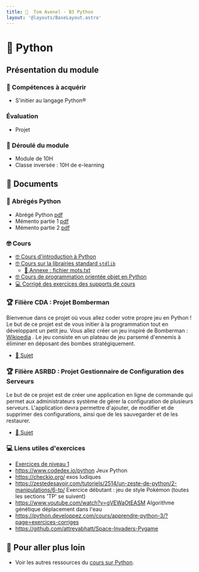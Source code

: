 ```yaml
---
title: 󰌠  Tom Avenel - B3 Python
layout: '@layouts/BaseLayout.astro'
---
```


# 󰌠  Python

## Présentation du module

### 🎯 Compétences à acquérir
 
- S'initier au langage Python®

### Évaluation

- Projet

### 📅 Déroulé du module

- Module de 10H
- Classe inversée : 10H de e-learning

## 📑 Documents

### 󰌠 Abrégés Python

- Abrégé Python [pdf](/cours/python/abregepython.pdf)
- Mémento partie 1 [pdf](/cours/python/Partie_1_memento_Python_3.pdf)
- Mémento partie 2 [pdf](/cours/python/Partie_2_memento_Python_3.pdf)

### 🤓 Cours

- [🤓 Cours d'introduction à Python](/cours/python/cours-niveau1)
- [🤓 Cours sur la librairies standard `stdlib`](/cours/python/cours-stdlib)
  - [📄 Annexe : fichier mots.txt](/cours/python/mots.txt)
- [🤓 Cours de programmation orientée objet en Python](/cours/python/cours-poo)
- [💻 Corrigé des exercices des supports de cours](/cours/python/exos-cours-corrige)

### 🏆 Filière CDA : Projet Bomberman

Bienvenue dans ce projet où vous allez coder votre propre jeu en Python ! Le but de ce projet est de vous initier à la programmation tout en développant un petit jeu. Vous allez créer un jeu inspiré de Bomberman : [Wikipedia](https://en.wikipedia.org/wiki/Bomberman) . Le jeu consiste en un plateau de jeu parsemé d'ennemis à éliminer en déposant des bombes stratégiquement.

- [📄 Sujet](/cours/python/projet-bomberman)

### 🏆 Filière ASRBD : Projet Gestionnaire de Configuration des Serveurs

Le but de ce projet est de créer une application en ligne de commande qui permet aux administrateurs système de gérer la configuration de plusieurs serveurs. L'application devra permettre d'ajouter, de modifier et de supprimer des configurations, ainsi que de les sauvegarder et de les restaurer.

- [📄 Sujet](/cours/python/projet-gestion_configs)

### 💻 Liens utiles d'exercices

- [Exercices de niveau 1](https://supports.uptime-formation.fr/03-python/partie-1/exos-1/)
- <https://www.codedex.io/python> Jeux Python
- <https://checkio.org/> exos ludiques
- <https://zestedesavoir.com/tutoriels/2514/un-zeste-de-python/2-manipulations/6-tp/> Exercice débutant : jeu de style Pokémon (toutes les sections 'TP' se suivent)
- <https://www.youtube.com/watch?v=gVEWaOtEASM> Algorithme génétique déplacement dans l'eau
- <https://python.developpez.com/cours/apprendre-python-3/?page=exercices-corriges>
- <https://github.com/attreyabhatt/Space-Invaders-Pygame>

## 🚀 Pour aller plus loin

- Voir les autres ressources du [cours sur Python](/cours/python).
